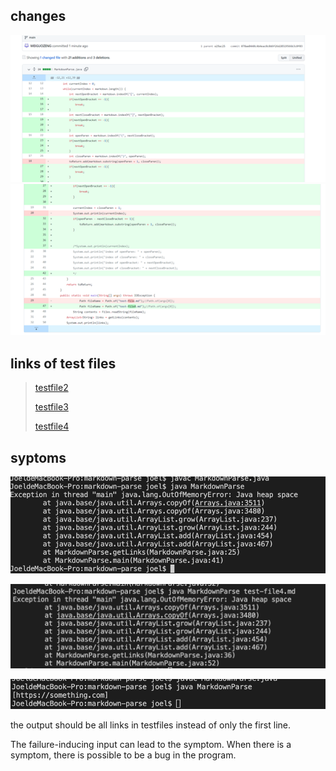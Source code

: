 ## changes
![image](change1.png)
![image](change2.png)


## links of test files
>[testfile2](https://github.com/WEIGUOZENG/markdown-parse/blob/main/test-file2.md)
>
>[testfile3](https://github.com/WEIGUOZENG/markdown-parse/blob/main/test-file3.md)
>
>[testfile4](https://github.com/WEIGUOZENG/markdown-parse/blob/main/test-file4.md)


## syptoms
![image](output2.png)

![image](output3.png)

![image](output1.png)

the output should be all links in testfiles instead of only the first line.



The failure-inducing input can lead to the symptom. When there is a symptom, there is possible to be a bug in the program. 
